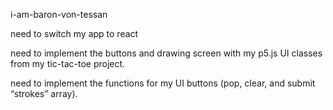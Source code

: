 i-am-baron-von-tessan

need to switch my app to react

need to implement the buttons and drawing screen with my p5.js UI classes from my tic-tac-toe project.

need to implement the functions for my UI buttons (pop, clear, and submit “strokes” array).

